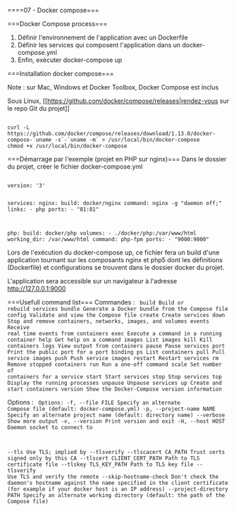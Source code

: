 ====07 - Docker compose===

===Docker Compose process===
1. Définir l'environnement de l'application avec un Dockerfile
2. Définir les services qui composent l'application dans un docker-compose.yml
3. Enfin, exécuter docker-compose up

===Installation docker compose===

Note : sur Mac, Windows et Docker Toolbox, Docker Compose est inclus

Sous Linux, [[https://github.com/docker/compose/releases|rendez-vous sur le repo Git du projet]]

<code bash>
curl -L https://github.com/docker/compose/releases/download/1.13.0/docker-compose-`uname -s`-`uname -m` > /usr/local/bin/docker-compose
chmod +x /usr/local/bin/docker-compose
</code>

===Démarrage par l'exemple (projet en PHP sur nginx)===
Dans le dossier du projet, créer le fichier docker-compose.yml

<code>
version: '3'

services:
  nginx:
    build: docker/nginx
    command: nginx -g "daemon off;"
    links:
      - php
    ports:
      - "81:81"

  php:
    build: docker/php
    volumes:
      - ./docker/php:/var/www/html
    working_dir: /var/www/html
    command: php-fpm
    ports:
      - "9000:9000"
</code>

Lors de l'exécution du docker-compose up, ce fichier fera un build d'une application tournant sur les composants nginx et php5
dont les définitions (Dockerfile) et configurations se trouvent dans le dossier docker du projet.

L'application sera accessible sur un navigateur à l'adresse http://127.0.0.1:9000

===Usefull command list===
Commandes :
<code bash>
  build              Build or rebuild services
  bundle             Generate a Docker bundle from the Compose file
  config             Validate and view the Compose file
  create             Create services
  down               Stop and remove containers, networks, images, and volumes
  events             Receive real time events from containers
  exec               Execute a command in a running container
  help               Get help on a command
  images             List images
  kill               Kill containers
  logs               View output from containers
  pause              Pause services
  port               Print the public port for a port binding
  ps                 List containers
  pull               Pull service images
  push               Push service images
  restart            Restart services
  rm                 Remove stopped containers
  run                Run a one-off command
  scale              Set number of containers for a service
  start              Start services
  stop               Stop services
  top                Display the running processes
  unpause            Unpause services
  up                 Create and start containers
  version            Show the Docker-Compose version information
</code>

Options :
<code bash>
Options:
  -f, --file FILE             Specify an alternate Compose file (default: docker-compose.yml)
  -p, --project-name NAME     Specify an alternate project name (default: directory name)
  --verbose                   Show more output
  -v, --version               Print version and exit
  -H, --host HOST             Daemon socket to connect to

  --tls                       Use TLS; implied by --tlsverify
  --tlscacert CA_PATH         Trust certs signed only by this CA
  --tlscert CLIENT_CERT_PATH  Path to TLS certificate file
  --tlskey TLS_KEY_PATH       Path to TLS key file
  --tlsverify                 Use TLS and verify the remote
  --skip-hostname-check       Don't check the daemon's hostname against the name specified
                              in the client certificate (for example if your docker host
                              is an IP address)
  --project-directory PATH    Specify an alternate working directory
                              (default: the path of the Compose file)
</code>
